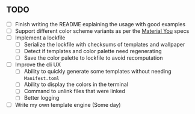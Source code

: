 ## TODO

- [ ] Finish writing the README explaining the usage with good examples
- [ ] Support different color scheme variants as per the [Material You](https://m3.material.io/) specs
- [ ] Implement a lockfile
    - [ ] Serialize the lockfile with checksums of templates and wallpaper
    - [ ] Detect if templates and color palette need regenerating
    - [ ] Save the color palette to lockfile to avoid recomputation
- [ ] Improve the cli UX
    - [ ] Ability to quickly generate some templates without needing `Manifest.toml`
    - [ ] Ability to display the colors in the terminal
    - [ ] Command to unlink files that were linked
    - [ ] Better logging
- [ ] Write my own template engine (Some day)
